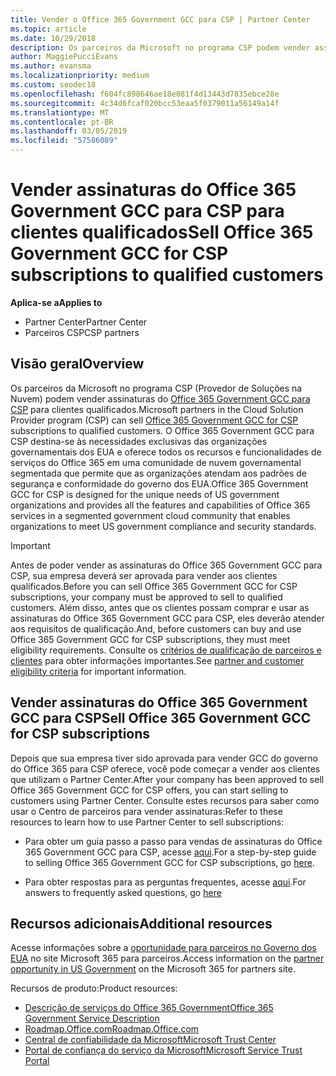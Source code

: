 ```yaml
---
title: Vender o Office 365 Government GCC para CSP | Partner Center
ms.topic: article
ms.date: 10/29/2018
description: Os parceiros da Microsoft no programa CSP podem vender assinaturas do Office 365 Government GCC para os clientes qualificados. Office 365 GCC governamental CSP é um pacote de serviços de produtividade de nuvem projetado para o governo dos Estados Unidos e prestadores de serviço do governo.
author: MaggiePucciEvans
ms.author: evansma
ms.localizationpriority: medium
ms.custom: seodec18
ms.openlocfilehash: f604fc898646ae18e081f4d13443d7835ebce28e
ms.sourcegitcommit: 4c34d6fcaf020bcc53eaa5f0379011a56149a14f
ms.translationtype: MT
ms.contentlocale: pt-BR
ms.lasthandoff: 03/05/2019
ms.locfileid: "57586089"
---
```

# <a name="sell-office-365-government-gcc-for-csp-subscriptions-to-qualified-customers"></a><span data-ttu-id="a5040-104">Vender assinaturas do Office 365 Government GCC para CSP para clientes qualificados</span><span class="sxs-lookup"><span data-stu-id="a5040-104">Sell Office 365 Government GCC for CSP subscriptions to qualified customers</span></span>

<span data-ttu-id="a5040-105">**Aplica-se a**</span><span class="sxs-lookup"><span data-stu-id="a5040-105">**Applies to**</span></span>

-  <span data-ttu-id="a5040-106">Partner Center</span><span class="sxs-lookup"><span data-stu-id="a5040-106">Partner Center</span></span>
-  <span data-ttu-id="a5040-107">Parceiros CSP</span><span class="sxs-lookup"><span data-stu-id="a5040-107">CSP partners</span></span>


## <a name="overview"></a><span data-ttu-id="a5040-108">Visão geral</span><span class="sxs-lookup"><span data-stu-id="a5040-108">Overview</span></span>

<span data-ttu-id="a5040-109">Os parceiros da Microsoft no programa CSP (Provedor de Soluções na Nuvem) podem vender assinaturas do [Office 365 Government GCC para CSP](https://www.microsoft.com/microsoft-365/partners/governmentforCSP) para clientes qualificados.</span><span class="sxs-lookup"><span data-stu-id="a5040-109">Microsoft partners in the Cloud Solution Provider program (CSP) can sell [Office 365 Government GCC for CSP](https://www.microsoft.com/microsoft-365/partners/governmentforCSP) subscriptions to qualified customers.</span></span> <span data-ttu-id="a5040-110">O Office 365 Government GCC para CSP destina-se às necessidades exclusivas das organizações governamentais dos EUA e oferece todos os recursos e funcionalidades de serviços do Office 365 em uma comunidade de nuvem governamental segmentada que permite que as organizações atendam aos padrões de segurança e conformidade do governo dos EUA.</span><span class="sxs-lookup"><span data-stu-id="a5040-110">Office 365 Government GCC for CSP is designed for the unique needs of US government organizations and provides all the features and capabilities of Office 365 services in a segmented government cloud community that enables organizations to meet US government compliance and security standards.</span></span> 

>[!IMPORTANT] 
><span data-ttu-id="a5040-111">Antes de poder vender as assinaturas do Office 365 Government GCC para CSP, sua empresa deverá ser aprovada para vender aos clientes qualificados.</span><span class="sxs-lookup"><span data-stu-id="a5040-111">Before you can sell Office 365 Government GCC for CSP subscriptions, your company must be approved to sell to qualified customers.</span></span> <span data-ttu-id="a5040-112">Além disso, antes que os clientes possam comprar e usar as assinaturas do Office 365 Government GCC para CSP, eles deverão atender aos requisitos de qualificação.</span><span class="sxs-lookup"><span data-stu-id="a5040-112">And, before customers can buy and use Office 365 Government GCC for CSP subscriptions, they must meet eligibility requirements.</span></span> <span data-ttu-id="a5040-113">Consulte os [critérios de qualificação de parceiros e clientes](csp-gcc-validate.md) para obter informações importantes.</span><span class="sxs-lookup"><span data-stu-id="a5040-113">See [partner and customer eligibility criteria](csp-gcc-validate.md) for important information.</span></span>


## <a name="sell-office-365-government-gcc-for-csp-subscriptions"></a><span data-ttu-id="a5040-114">Vender assinaturas do Office 365 Government GCC para CSP</span><span class="sxs-lookup"><span data-stu-id="a5040-114">Sell Office 365 Government GCC for CSP subscriptions</span></span>

<span data-ttu-id="a5040-115">Depois que sua empresa tiver sido aprovada para vender GCC do governo do Office 365 para CSP oferece, você pode começar a vender aos clientes que utilizam o Partner Center.</span><span class="sxs-lookup"><span data-stu-id="a5040-115">After your company has been approved to sell Office 365 Government GCC for CSP offers, you can start selling to customers using Partner Center.</span></span> <span data-ttu-id="a5040-116">Consulte estes recursos para saber como usar o Centro de parceiros para vender assinaturas:</span><span class="sxs-lookup"><span data-stu-id="a5040-116">Refer to these resources to learn how to use Partner Center to sell subscriptions:</span></span> 

-   <span data-ttu-id="a5040-117">Para obter um guia passo a passo para vendas de assinaturas do Office 365 Government GCC para CSP, acesse [aqui](https://go.microsoft.com/fwlink/?linkid=2007323).</span><span class="sxs-lookup"><span data-stu-id="a5040-117">For a step-by-step guide to selling Office 365 Government GCC for CSP subscriptions, go [here](https://go.microsoft.com/fwlink/?linkid=2007323).</span></span>  

-   <span data-ttu-id="a5040-118">Para obter respostas para as perguntas frequentes, acesse [aqui](https://o365pp.blob.core.windows.net/media/Resources/GCC/Office%20365%20Government%20GCC%20for%20CSP%20Partner%20FAQ.docx).</span><span class="sxs-lookup"><span data-stu-id="a5040-118">For answers to frequently asked questions, go [here](https://o365pp.blob.core.windows.net/media/Resources/GCC/Office%20365%20Government%20GCC%20for%20CSP%20Partner%20FAQ.docx)</span></span>


## <a name="additional-resources"></a><span data-ttu-id="a5040-119">Recursos adicionais</span><span class="sxs-lookup"><span data-stu-id="a5040-119">Additional resources</span></span>

<span data-ttu-id="a5040-120">Acesse informações sobre a [oportunidade para parceiros no Governo dos EUA](https://www.microsoft.com/microsoft-365/partners/governmentforCSP) no site Microsoft 365 para parceiros.</span><span class="sxs-lookup"><span data-stu-id="a5040-120">Access information on the [partner opportunity in US Government](https://www.microsoft.com/microsoft-365/partners/governmentforCSP) on the Microsoft 365 for partners site.</span></span>

<span data-ttu-id="a5040-121">Recursos de produto:</span><span class="sxs-lookup"><span data-stu-id="a5040-121">Product resources:</span></span>

- [<span data-ttu-id="a5040-122">Descrição de serviços do Office 365 Government</span><span class="sxs-lookup"><span data-stu-id="a5040-122">Office 365 Government Service Description</span></span>](https://technet.microsoft.com/library/mt774581.aspx)
- [<span data-ttu-id="a5040-123">Roadmap.Office.com</span><span class="sxs-lookup"><span data-stu-id="a5040-123">Roadmap.Office.com</span></span>](https://products.office.com/business/office-365-roadmap)
- [<span data-ttu-id="a5040-124">Central de confiabilidade da Microsoft</span><span class="sxs-lookup"><span data-stu-id="a5040-124">Microsoft Trust Center</span></span>](https://www.microsoft.com/TrustCenter/)
- [<span data-ttu-id="a5040-125">Portal de confiança do serviço da Microsoft</span><span class="sxs-lookup"><span data-stu-id="a5040-125">Microsoft Service Trust Portal</span></span>](https://aka.ms/STP)

